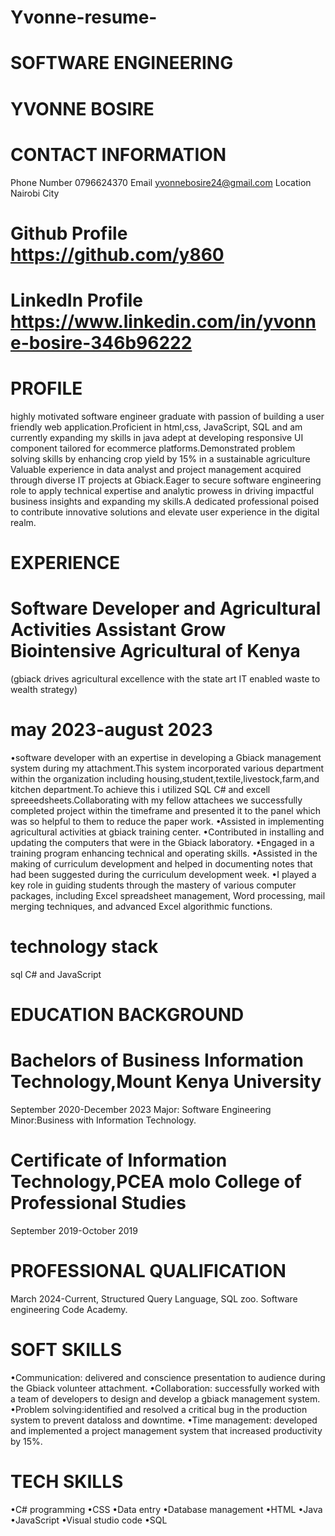 # Yvonne-resume-
# SOFTWARE ENGINEERING 
# YVONNE BOSIRE 
# CONTACT INFORMATION 
Phone Number 0796624370
Email yvonnebosire24@gmail.com 
Location Nairobi City
# Github Profile https://github.com/y860
# LinkedIn Profile https://www.linkedin.com/in/yvonne-bosire-346b96222
# PROFILE 
highly motivated software engineer graduate with passion of building a user friendly web application.Proficient in html,css, JavaScript, SQL and am currently expanding my skills in java adept at developing responsive UI component tailored for ecommerce platforms.Demonstrated problem solving skills by enhancing crop yield by 15% in a sustainable agriculture Valuable experience in data analyst and project management acquired through diverse IT projects at Gbiack.Eager to secure software engineering role to apply technical expertise and analytic prowess in driving impactful business insights and expanding my skills.A dedicated professional poised to contribute innovative solutions and elevate user experience in the digital realm.
# EXPERIENCE 
# Software Developer and Agricultural Activities Assistant Grow Biointensive Agricultural of Kenya 
(gbiack drives agricultural excellence with the state art IT enabled waste to wealth strategy)
# may 2023-august 2023
•software developer with an expertise in developing a Gbiack management system during my attachment.This system incorporated various department within the organization including housing,student,textile,livestock,farm,and kitchen department.To achieve this i utilized SQL C# and excell spreeedsheets.Collaborating with my fellow attachees we successfully completed project within the timeframe and presented it to the panel which was so helpful to them to reduce the paper work.
•Assisted in implementing agricultural activities at gbiack training center.
•Contributed in installing and updating the computers that were in the Gbiack laboratory.
•Engaged in a training program enhancing technical and operating skills.
•Assisted in the making of  curriculum development and helped in documenting notes that had been suggested during the curriculum development week.
•I played a key role in guiding students through the mastery of various computer packages, including Excel spreadsheet management, Word processing, mail merging techniques, and advanced Excel algorithmic functions.
# technology stack
 sql C# and JavaScript
# EDUCATION BACKGROUND 
# Bachelors of Business Information Technology,Mount Kenya University 
September 2020-December 2023
Major: Software Engineering 
Minor:Business with Information Technology.
# Certificate of Information Technology,PCEA molo College of Professional Studies
September 2019-October 2019
# PROFESSIONAL QUALIFICATION
March 2024-Current, Structured Query Language, SQL zoo.
Software engineering Code Academy.
# SOFT SKILLS 
•Communication: delivered and conscience presentation to audience 
during the Gbiack volunteer attachment.
•Collaboration: successfully worked with a team of developers to design and develop a gbiack management system.
•Problem solving:identified and resolved a critical bug in the production system to prevent dataloss and downtime.
•Time management: developed and implemented a project management system that increased productivity by 15%.
# TECH SKILLS 
•C# programming 
•CSS
•Data entry 
•Database management 
•HTML
•Java
•JavaScript 
•Visual studio code 
•SQL











